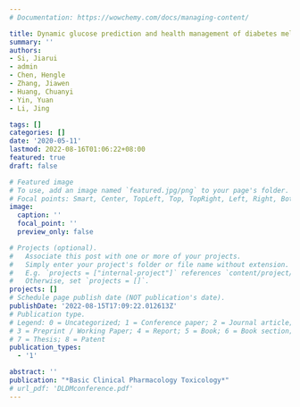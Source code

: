 ```yaml
---
# Documentation: https://wowchemy.com/docs/managing-content/

title: Dynamic glucose prediction and health management of diabetes mellitus based on deep learning
summary: ''
authors:
- Si, Jiarui
- admin
- Chen, Hengle
- Zhang, Jiawen
- Huang, Chuanyi
- Yin, Yuan
- Li, Jing

tags: []
categories: []
date: '2020-05-11'
lastmod: 2022-08-16T01:06:22+08:00
featured: true
draft: false

# Featured image
# To use, add an image named `featured.jpg/png` to your page's folder.
# Focal points: Smart, Center, TopLeft, Top, TopRight, Left, Right, BottomLeft, Bottom, BottomRight.
image:
  caption: ''
  focal_point: ''
  preview_only: false

# Projects (optional).
#   Associate this post with one or more of your projects.
#   Simply enter your project's folder or file name without extension.
#   E.g. `projects = ["internal-project"]` references `content/project/deep-learning/index.md`.
#   Otherwise, set `projects = []`.
projects: []
# Schedule page publish date (NOT publication's date).
publishDate: '2022-08-15T17:09:22.012613Z'
# Publication type.
# Legend: 0 = Uncategorized; 1 = Conference paper; 2 = Journal article;
# 3 = Preprint / Working Paper; 4 = Report; 5 = Book; 6 = Book section;
# 7 = Thesis; 8 = Patent
publication_types:
  - '1'

abstract: ''
publication: "*Basic Clinical Pharmacology Toxicology*"
# url_pdf: 'DLDMconference.pdf'
---
```

<!-- {{% callout note %}}
Click the _Cite_ button above to demo the feature to enable visitors to import publication metadata into their reference management software.
{{% /callout %}} -->